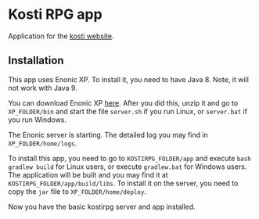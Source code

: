 # Kosti RPG app
Application for the [kosti website](http://www.kostirpg.com/).

## Installation
This app uses Enonic XP. To install it, you need to have Java 8. Note, it will not work with Java 9.

You can download Enonic XP [here](https://enonic.com/downloads). After you did this, unzip it and go to `XP_FOLDER/bin` and start the file `server.sh` if you run Linux, or `server.bat` if you run Windows.

The Enonic server is starting. The detailed log you may find in `XP_FOLDER/home/logs`.

To install this app, you need to go to `KOSTIRPG_FOLDER/app` and execute `bash gradlew build` for Linux users, or execute `gradlew.bat` for Windows users. The application will be built and you may find it at `KOSTIRPG_FOLDER/app/build/libs`. To install it on the server, you need to copy the `jar` file to `XP_FOLDER/home/deploy`.

Now you have the basic kostirpg server and app installed.
